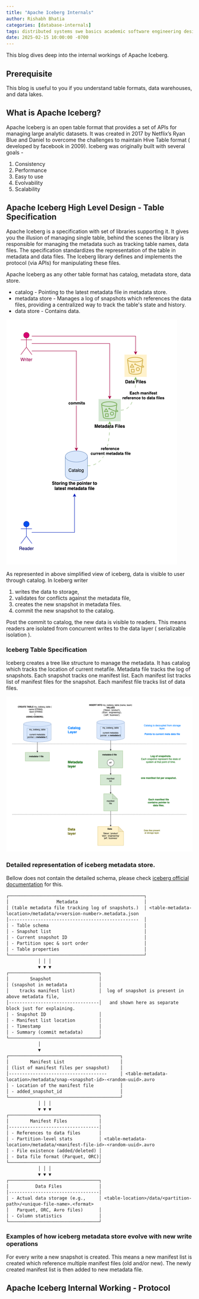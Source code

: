 ```yaml
---
title: "Apache Iceberg Internals"
author: Rishabh Bhatia
categories: [database-internals]
tags: distributed systems swe basics academic software engineering design formal reasoning
date: 2025-02-15 10:00:00 -0700
---
```


This blog dives deep into the internal workings of Apache Iceberg.
## Prerequisite
This blog is useful to you if you understand table formats, data warehouses, and data lakes.

## What is Apache Iceberg?
Apache Iceberg is an open table format that provides a set of APIs for managing large analytic datasets. It was
created in 2017 by Netflix’s Ryan Blue and Daniel to overcome the challenges to maintain Hive Table format ( developed 
by facebook in 2009). Iceberg was originally built with several goals - 
1. Consistency
2. Performance
3. Easy to use
4. Evolvability
5. Scalability


## Apache Iceberg High Level Design - Table Specification
Apache Iceberg is a specification with set of libraries supporting it. It gives you the illusion of managing single 
table, behind the scenes the library is responsible for managing the metadata such as tracking table names, data files. 
The specification standardizes the representation of the table in metadata and data files. The Iceberg library defines
and implements the protocol (via APIs) for manipulating these files.

Apache Iceberg as any other table format has catalog, metadata store, data store.
- catalog - Pointing to the latest metadata file in metadata store.
- metadata store - Manages a log of snapshots which references the data files, providing a centralized way to track the
table's state and history.
- data store - Contains data.

![ Table Format High Level View ](/assets/apache%20iceberg/TableFormat%20High%20Level%20View.png)

As represented in above simplified view of iceberg, data is visible to user through catalog. In Iceberg writer 
1. writes the data to storage, 
2. validates for conflicts against the metadata file, 
3. creates the new snapshot in metadata files.
4. commit the new snapshot to the catalog.

Post the commit to catalog, the new data is visible to readers. This means readers are isolated from concurrent writes
to the data layer ( serializable isolation ).

### Iceberg Table Specification
Iceberg creates a tree like structure to manage the metadata. It has catalog which tracks the location of 
current metafile. Metadata file tracks the log of snapshots. Each snapshot tracks one manifest list. Each manifest 
list tracks list of manifest files for the snapshot. Each manifest file tracks list of data files.

![ Iceberg Table Specification ](/assets/apache%20iceberg/ApacheIceberg-Iceberg%20Table%20Spec.drawio.png)

### Detailed representation of iceberg metadata store.
Bellow does not contain the detailed schema, please check [iceberg official documentation](https://iceberg.apache.org/) 
for this.
```
┌───────────────────────────────────────────────────┐
│                  Metadata                         │
│ (table metadata file tracking log of snapshots.)  │ <table-metadata-location>/metadata/v<version-number>.metadata.json
│-------------------------------------------------  │
│ - Table schema                                    │
│ - Snapshot list                                   │
│ - Current snapshot ID                             │
│ - Partition spec & sort order                     │
│ - Table properties                                │
└───────────────────────────────────────────────────┘
            │ │ │  
            ▼ ▼ ▼
┌──────────────────────────────────┐
│        Snapshot                  │
│ (snapshot in metadata            │
│    tracks manifest list)         │  log of snapshot is present in above metadata file, 
│----------------------------------│   and shown here as separate block just for explaining.
│ - Snapshot ID                    │
│ - Manifest list location         │
│ - Timestamp                      │
│ - Summary (commit metadata)      │
└──────────────────────────────────┘
            │  
            ▼
┌──────────────────────────────────────────┐
│        Manifest List                     │
│ (list of manifest files per snapshot)    │
│-------------------------------------     │ <table-metadata-location>/metadata/snap-<snapshot-id>-<random-uuid>.avro
│ - Location of the manifest file          │
│ - added_snapshot_id                      │
└──────────────────────────────────────────┘
            │ │ │
            ▼ ▼ ▼
┌──────────────────────────────────┐
│        Manifest Files            │
│----------------------------------│
│ - References to data files       │
│ - Partition-level stats          │ <table-metadata-location>/metadata/<manifest-file-id>-<random-uuid>.avro
│ - File existence (added/deleted) │
│ - Data file format (Parquet, ORC)│
└──────────────────────────────────┘
            │ │ │
            ▼ ▼ ▼
┌──────────────────────────────────┐
│          Data Files              │
│----------------------------------│
│ - Actual data storage (e.g.,     │ <table-location>/data/<partition-path>/<unique-file-name>.<format>
│   Parquet, ORC, Avro files)      │
│ - Column statistics              │
└──────────────────────────────────┘

````
### Examples of how iceberg metadata store evolve with new write operations
For every write a new snapshot is created. This means a new manifest list is created which reference multiple manifest
files (old and/or new). The newly created manifest list is then added to new metadata file.


## Apache Iceberg Internal Working - Protocol


